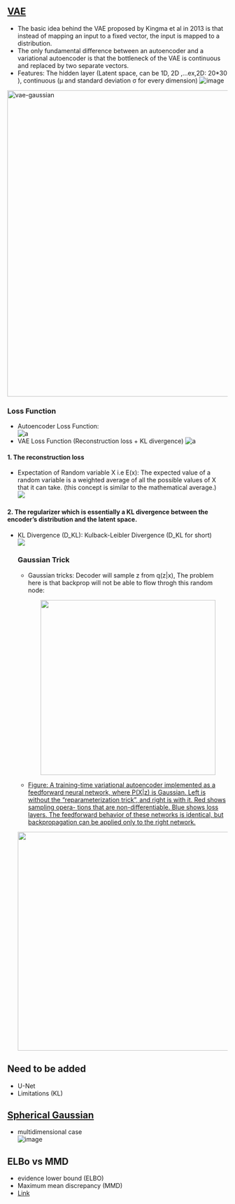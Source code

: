 <!---
Started to write on Sep 7 2021
Zahra
-->

## [VAE](https://medium.com/analytics-vidhya/mathematical-prerequisites-for-understanding-autoencoders-and-variational-autoencoders-vaes-8f854025390e)
  - The basic idea behind the VAE proposed by Kingma et al in 2013 is that instead of mapping an input to a fixed vector, the input is mapped to a distribution.
  - The only fundamental difference between an autoencoder and a variational autoencoder is that the bottleneck of the VAE is continuous and replaced by two separate vectors.
  - Features: The hidden layer (Latent space, can be 1D, 2D ,...ex,2D: 20*30 ), continuous (μ and standard deviation σ for every dimension)
![image](https://user-images.githubusercontent.com/46463022/142942800-64468c4b-014c-4214-ad0b-ca31c93f9239.png)

 
 <img width="700" alt="vae-gaussian" src="https://user-images.githubusercontent.com/46463022/132400632-0cb86cc9-1dc6-4753-a6e0-8c42844be46c.png">
 
 ### Loss Function
 - Autoencoder Loss Function:  
   ![a](https://user-images.githubusercontent.com/46463022/132401375-57ac1f2a-8b5e-4269-b873-225bf2827aab.png)
 - VAE Loss Function (Reconstruction loss + KL divergence)
   ![a](https://user-images.githubusercontent.com/46463022/132401511-d341c92c-2378-45e6-8fda-d330f4e7279f.png) 
#### 1. The reconstruction loss
- Expectation of Random variable X i.e E(x): The expected value of a random variable is a weighted average of all the possible values of X that it can take. (this concept is similar to the mathematical average.)     
![](https://user-images.githubusercontent.com/46463022/132405164-3a9a293e-c3c6-4b59-9c7b-189ac0c4ad65.png)  

#### 2. The regularizer which is essentially a KL divergence between the encoder’s distribution and the latent space.
- KL Divergence (D_KL): Kulback-Leibler Divergence (D_KL for short)   
![](https://user-images.githubusercontent.com/46463022/132405542-7540d1eb-3708-4aad-861a-1fb4d0f7884a.png)
  ### Gaussian Trick
  - Gaussian tricks: Decoder will sample z from q(z|x), The problem here is that backprop will not be able to flow throgh this random node:  
    <p align="center"> 
      <img src="https://user-images.githubusercontent.com/46463022/132406135-3eb944bf-4994-4dbb-a982-728225043508.png" width="400">
    </p>
  - [Figure: A training-time variational autoencoder implemented as a feedforward neural network, where P(X|z) is Gaussian. Left is without the “reparameterization trick”, and right is with it. Red shows sampling opera- tions that are non-differentiable. Blue shows loss layers. The feedforward behavior of these networks is identical, but backpropagation can be applied only to the right network.](https://arxiv.org/pdf/1606.05908.pdf) 
   <p align="center"> 
      <img src="https://user-images.githubusercontent.com/46463022/132412226-b2443581-5023-421f-a2e4-e6172386447e.png" width="500">  
   </p> 
   
## Need to be added
  - U-Net
  - Limitations (KL)

## [Spherical Gaussian](http://www.inf.ed.ac.uk/teaching/courses/inf2b/learnnotes/inf2b-learn-note08-2up.pdf)
*  multidimensional case  
   ![image](https://user-images.githubusercontent.com/46463022/142900215-b0c4661e-9d94-4913-807b-083c821af75b.png)
   
   
## ELBo vs MMD
* evidence lower bound (ELBO)
* Maximum mean discrepancy (MMD)
* [Link](https://ermongroup.github.io/blog/a-tutorial-on-mmd-variational-autoencoders/)



            





